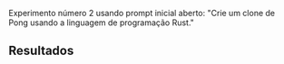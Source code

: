 
Experimento número 2 usando prompt inicial aberto: "Crie um clone de Pong usando a linguagem de programação Rust."

## Resultados

